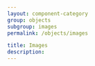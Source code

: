 ```yaml
---
layout: component-category
group: objects
subgroup: images
permalink: /objects/images

title: Images
description:
---
```

